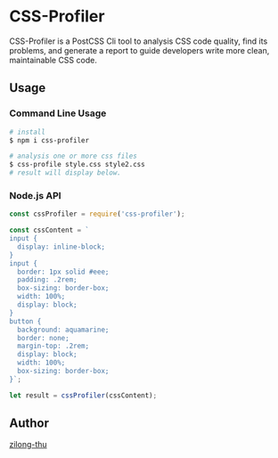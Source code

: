 # CSS-Profiler

CSS-Profiler is a PostCSS Cli tool to analysis CSS code quality, find its problems, and generate a report to guide developers write more clean, maintainable CSS code.

## Usage

### Command Line Usage

```bash
# install
$ npm i css-profiler

# analysis one or more css files
$ css-profile style.css style2.css
# result will display below.
```

### Node.js API

```javascript
const cssProfiler = require('css-profiler');

const cssContent = `
input {
  display: inline-block;
}
input {
  border: 1px solid #eee;
  padding: .2rem;
  box-sizing: border-box;
  width: 100%;
  display: block;
}
button {
  background: aquamarine;
  border: none;
  margin-top: .2rem;
  display: block;
  width: 100%;
  box-sizing: border-box;
}`;

let result = cssProfiler(cssContent);
```

## Author

[zilong-thu](https://github.com/zilong-thu/)
